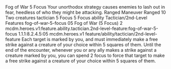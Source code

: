 <ability>
  <name>Fog of War</name>
  <cost>5 Focus</cost>
  <flavor>Your unorthodox strategy causes enemies to lash out in fear, heedless of who they might be attacking.</flavor>
  <keywords>
    <keyword>Ranged</keyword>
  </keywords>
  <type>Maneuver</type>
  <distance>Ranged 10</distance>
  <target>Two creatures</target>
  <metadata>
    <class>tactician</class>
    <cost>5 Focus</cost>
    <cost_amount>5</cost_amount>
    <cost_resource>Focus</cost_resource>
    <feature_type>ability</feature_type>
    <file_dpath>Tactician/2nd-Level Features</file_dpath>
    <item_id>fog-of-war-5-focus</item_id>
    <item_index>05</item_index>
    <item_name>Fog of War (5 Focus)</item_name>
    <level>2</level>
    <scc>mcdm.heroes.v1:feature.ability.tactician.2nd-level-feature:fog-of-war-5-focus</scc>
    <scdc>1.1.1:8.2.4.5:05</scdc>
    <source>mcdm.heroes.v1</source>
    <type>feature/ability/tactician/2nd-level-feature</type>
  </metadata>
  <effects>
    <effect type="mundane">Each target is marked by you, and must immediately make a free strike against a creature of your choice within 5 squares of them.</effect>
    <effect type="mundane" name="Mark Benefit">Until the end of the encounter, whenever you or any ally makes a strike against a creature marked by you, you can spend 2 focus to force that target to make a free strike against a creature of your choice within 5 squares of them.</effect>
  </effects>
</ability>
